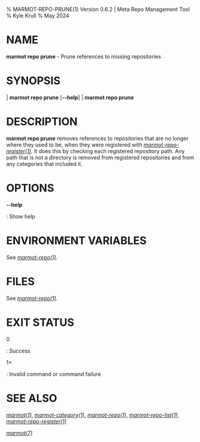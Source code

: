 % MARMOT-REPO-PRUNE(1) Version 0.6.2 | Meta Repo Management Tool
% Kyle Krull
% May 2024

# NAME

**marmot repo prune** - Prune references to missing repositories

# SYNOPSIS

| **marmot repo prune** [**\-\-help**]
| **marmot repo prune**

# DESCRIPTION

**marmot repo prune** removes references to repositories that are no longer where they used to be,
when they were registered with [*marmot-repo-register(1)*](./marmot-repo-register.1.md).  It does
this by checking each registered repository path.  Any path that is not a directory is removed from
registered repositories and from any categories that included it.

# OPTIONS

**-\-help**

: Show help

# ENVIRONMENT VARIABLES

See [*marmot-repo(1)*](./marmot-repo.1.md).

# FILES

See [*marmot-repo(1)*](./marmot-repo.1.md).

# EXIT STATUS

0

: Success

1+

: Invalid command or command failure

# SEE ALSO

[*marmot(1)*](./marmot.1.md), [*marmot-category(1)*](./marmot-category.1.md),
[*marmot-repo(1)*](./marmot-repo.1.md), [*marmot-repo-list(1)*](./marmot-repo-list.1.md),
[*marmot-repo-register(1)*](./marmot-repo-register.1.md)

[*marmot(7)*](./marmot.7.md)

